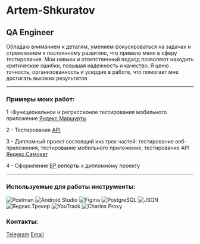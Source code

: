 # Artem-Shkuratov

## QA Engineer

Обладаю вниманием к деталям, умением фокусироваться на задачах и стремлением к постоянному развитию, что привело меня в сферу тестирования. Мои навыки и ответственный подход позволяют находить критические ошибки, повышая надежность и качество. Я ценю точность, организованность и усердие в работе, что помогает мне достигать высоких результатов

---

###  Примеры моих работ:

1 -Функциональное и регрессионое тестирования мобильного приложение [ Яндекс Маршурты](https://docs.google.com/spreadsheets/d/1TxZ58NR4dKDDR2mCACa7JPKwdkES7lYi6QUt3oSadqY/edit?usp=sharing)


2 - Тестирование  [API](https://docs.google.com/spreadsheets/d/1MY3ykQqzDWs1d-05S3wyt8Ane_nOtdSIJMNscou_qf8/edit?usp=sharing)


3 - Дипломный проект состоящий ихз трех частей: тестирование веб-приложения, тестирование мобильного приложение, тестирование API [Яндекс.Самокат](https://docs.google.com/spreadsheets/d/1r-qoBbrHfuKr1l7VbLX7fib9fg90MqgFJ-yMQhfLhO8/edit?usp=sharing) 

4 - Оформление [БР](https://docs.google.com/spreadsheets/d/1uBhlIzrTg81XMwfAfqA0908o2Gf6JyfcyxNkYMNZrPc/edit?usp=sharing) репорты к дипломному проекту 


---

###  Используемые для работы инструменты:
![Postman](https://img.shields.io/badge/Postman-orange?style=for-the-badge&logo=postman&logoColor=white) ![Android Studio](https://img.shields.io/badge/Android_Studio-green?style=for-the-badge&logo=android-studio&logoColor=white)
![Figma](https://img.shields.io/badge/Figma-blueviolet?style=for-the-badge&logo=figma&logoColor=white) ![PostgreSQL](https://img.shields.io/badge/PostgreSQL-blue?style=for-the-badge&logo=postgresql&logoColor=white)
![JSON](https://img.shields.io/badge/JSON-lightgrey?style=for-the-badge&logo=json&logoColor=black) 
![Яндекс.Трекер](https://img.shields.io/badge/Яндекс_Трекер-red?style=for-the-badge&logo=yandex&logoColor=white) ![YouTrack](https://img.shields.io/badge/YouTrack-black?style=for-the-badge&logo=youtrack&logoColor=white) ![Charles Proxy](https://img.shields.io/badge/Charles_Proxy-lightgrey?style=for-the-badge&logo=charlesproxy&logoColor=black)


###  Контакты:
 [Telegram](https://t.me/DrArtem00)   [Email](shkuratov342@gmail.com)
